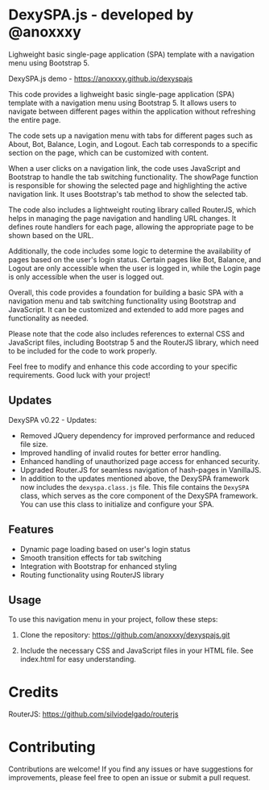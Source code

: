 # DexySPA.js - developed by @anoxxxy
Lighweight basic single-page application (SPA) template with a navigation menu using Bootstrap 5.

DexySPA.js demo - https://anoxxxy.github.io/dexyspajs

This code provides a lighweight basic single-page application (SPA) template with a navigation menu using Bootstrap 5. It allows users to navigate between different pages within the application without refreshing the entire page.

The code sets up a navigation menu with tabs for different pages such as About, Bot, Balance, Login, and Logout. Each tab corresponds to a specific section on the page, which can be customized with content.

When a user clicks on a navigation link, the code uses JavaScript and Bootstrap to handle the tab switching functionality. The showPage function is responsible for showing the selected page and highlighting the active navigation link. It uses Bootstrap's tab method to show the selected tab.

The code also includes a lightweight routing library called RouterJS, which helps in managing the page navigation and handling URL changes. It defines route handlers for each page, allowing the appropriate page to be shown based on the URL.

Additionally, the code includes some logic to determine the availability of pages based on the user's login status. Certain pages like Bot, Balance, and Logout are only accessible when the user is logged in, while the Login page is only accessible when the user is logged out.

Overall, this code provides a foundation for building a basic SPA with a navigation menu and tab switching functionality using Bootstrap and JavaScript. It can be customized and extended to add more pages and functionality as needed.

Please note that the code also includes references to external CSS and JavaScript files, including Bootstrap 5 and the RouterJS library, which need to be included for the code to work properly.

Feel free to modify and enhance this code according to your specific requirements. Good luck with your project!

## Updates
DexySPA v0.22 - Updates:
- Removed JQuery dependency for improved performance and reduced file size.
- Improved handling of invalid routes for better error handling.
- Enhanced handling of unauthorized page access for enhanced security.
- Upgraded Router.JS for seamless navigation of hash-pages in VanillaJS.
- In addition to the updates mentioned above, the DexySPA framework now includes the `dexyspa.class.js` file. This file contains the `DexySPA` class, which serves as the core component of the DexySPA framework. You can use this class to initialize and configure your SPA.


## Features

- Dynamic page loading based on user's login status
- Smooth transition effects for tab switching
- Integration with Bootstrap for enhanced styling
- Routing functionality using RouterJS library

## Usage

To use this navigation menu in your project, follow these steps:

1. Clone the repository:
https://github.com/anoxxxy/dexyspajs.git


2. Include the necessary CSS and JavaScript files in your HTML file.
See index.html for easy understanding.

# Credits

RouterJS: https://github.com/silviodelgado/routerjs

# Contributing

Contributions are welcome! If you find any issues or have suggestions for improvements, please feel free to open an issue or submit a pull request.
